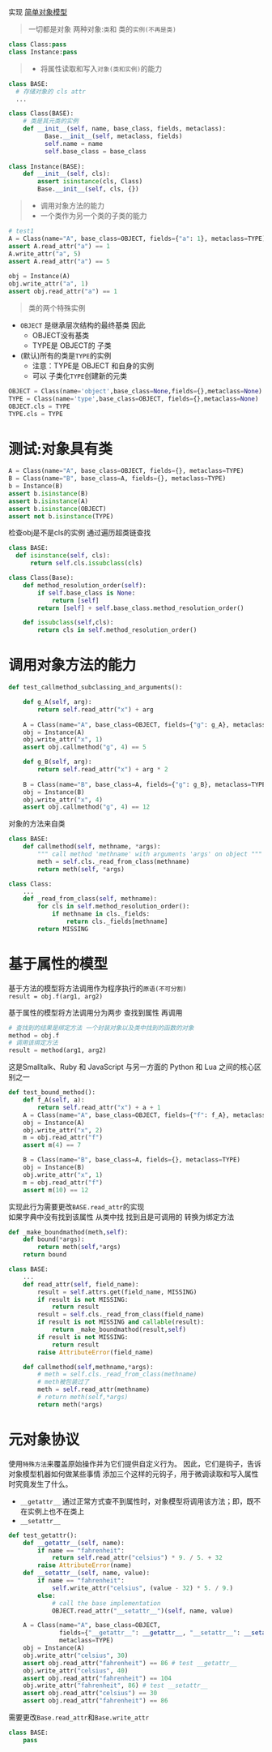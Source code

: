 实现 [简单对象模型](https://aosabook.org/en/500L/a-simple-object-model.html)

> 一切都是对象 两种对象:`类`和 类的`实例(不再是类)`
```python
class Class:pass
class Instance:pass
```

> - 将属性读取和写入`对象(类和实例)`的能力
```python
class BASE:
  # 存储对象的 cls attr
  ...

class Class(BASE):
    # 类是其元类的实例
    def __init__(self, name, base_class, fields, metaclass):
          Base.__init__(self, metaclass, fields)
          self.name = name
          self.base_class = base_class
        
class Instance(BASE):
    def __init__(self, cls):
        assert isinstance(cls, Class)
        Base.__init__(self, cls, {})
```

> - 调用对象方法的能力
> - 一个类作为另一个类的子类的能力

```python
# test1
A = Class(name="A", base_class=OBJECT, fields={"a": 1}, metaclass=TYPE)
assert A.read_attr("a") == 1
A.write_attr("a", 5)
assert A.read_attr("a") == 5
    
obj = Instance(A)
obj.write_attr("a", 1)
assert obj.read_attr("a") == 1
```

> 类的两个特殊实例
- `OBJECT` 是继承层次结构的最终基类 因此
  - OBJECT没有基类
  - TYPE是 OBJECT的 子类
- (默认)所有的类是`TYPE`的实例 
  - 注意：TYPE是 OBJECT 和自身的实例
  - 可以 子类化`TYPE`创建新的元类
  
```python
OBJECT = Class(name='object',base_class=None,fields={},metaclass=None)
TYPE = Class(name='type',base_class=OBJECT, fields={},metaclass=None)
OBJECT.cls = TYPE
TYPE.cls = TYPE
```

# 测试:对象具有类
```python
A = Class(name="A", base_class=OBJECT, fields={}, metaclass=TYPE)
B = Class(name="B", base_class=A, fields={}, metaclass=TYPE)
b = Instance(B)
assert b.isinstance(B)
assert b.isinstance(A)
assert b.isinstance(OBJECT)
assert not b.isinstance(TYPE)
```
检查obj是不是cls的实例 通过遍历超类链查找
```python
class BASE:
  def isinstance(self, cls):
      return self.cls.issubclass(cls)

class Class(Base):
    def method_resolution_order(self):
        if self.base_class is None:
            return [self]
        return [self] + self.base_class.method_resolution_order()

    def issubclass(self,cls):
        return cls in self.method_resolution_order()
```

# 调用对象方法的能力
```python
def test_callmethod_subclassing_and_arguments():

    def g_A(self, arg):
        return self.read_attr("x") + arg
    
    A = Class(name="A", base_class=OBJECT, fields={"g": g_A}, metaclass=TYPE)
    obj = Instance(A)
    obj.write_attr("x", 1)
    assert obj.callmethod("g", 4) == 5

    def g_B(self, arg):
        return self.read_attr("x") + arg * 2
    
    B = Class(name="B", base_class=A, fields={"g": g_B}, metaclass=TYPE)
    obj = Instance(B)
    obj.write_attr("x", 4)
    assert obj.callmethod("g", 4) == 12
```
对象的方法来自类
```python
class BASE:
    def callmethod(self, methname, *args):
        """ call method 'methname' with arguments 'args' on object """
        meth = self.cls._read_from_class(methname)
        return meth(self, *args)

class Class:
    ...
    def _read_from_class(self, methname):
        for cls in self.method_resolution_order():
            if methname in cls._fields:
                return cls._fields[methname]
        return MISSING

```
# 基于属性的模型
基于方法的模型将方法调用作为程序执行的`原语(不可分割)`  
`result = obj.f(arg1, arg2)`

基于属性的模型将方法调用分为两步 查找到属性 再调用
```python
# 查找到的结果是绑定方法 一个封装对象以及类中找到的函数的对象
method = obj.f
# 调用该绑定方法
result = method(arg1, arg2)
```


这是Smalltalk、Ruby 和 JavaScript 与另一方面的 Python 和 Lua 之间的核心区别之一

```python
def test_bound_method():
    def f_A(self, a):
        return self.read_attr("x") + a + 1
    A = Class(name="A", base_class=OBJECT, fields={"f": f_A}, metaclass=TYPE)
    obj = Instance(A)
    obj.write_attr("x", 2)
    m = obj.read_attr("f")
    assert m(4) == 7

    B = Class(name="B", base_class=A, fields={}, metaclass=TYPE)
    obj = Instance(B)
    obj.write_attr("x", 1)
    m = obj.read_attr("f")
    assert m(10) == 12
```
实现此行为需要更改`BASE.read_attr`的实现  
如果字典中没有找到该属性 从类中找 找到且是可调用的
转换为绑定方法
```python
def _make_boundmathod(meth,self):
    def bound(*args):
        return meth(self,*args)
    return bound

class BASE:
    ...
    def read_attr(self, field_name):
        result = self.attrs.get(field_name, MISSING)
        if result is not MISSING:
            return result
        result = self.cls._read_from_class(field_name)
        if result is not MISSING and callable(result):
            return _make_boundmathod(result,self)
        if result is not MISSING:
            return result
        raise AttributeError(field_name)

    def callmethod(self,methname,*args):
        # meth = self.cls._read_from_class(methname)
        # meth被包装过了
        meth = self.read_attr(methname)
        # return meth(self,*args)
        return meth(*args)
```

# 元对象协议
使用`特殊方法`来覆盖原始操作并为它们提供自定义行为。
因此，它们是钩子，告诉对象模型机器如何做某些事情
添加三个这样的元钩子，用于微调读取和写入属性时究竟发生了什么。
- `__getattr__` 通过正常方式查不到属性时，对象模型将调用该方法；即，既不在实例上也不在类上
- `__setattr__`

```python
def test_getattr():
    def __getattr__(self, name):
        if name == "fahrenheit":
            return self.read_attr("celsius") * 9. / 5. + 32
        raise AttributeError(name)
    def __setattr__(self, name, value):
        if name == "fahrenheit":
            self.write_attr("celsius", (value - 32) * 5. / 9.)
        else:
            # call the base implementation
            OBJECT.read_attr("__setattr__")(self, name, value)

    A = Class(name="A", base_class=OBJECT,
              fields={"__getattr__": __getattr__, "__setattr__": __setattr__},
              metaclass=TYPE)
    obj = Instance(A)
    obj.write_attr("celsius", 30)
    assert obj.read_attr("fahrenheit") == 86 # test __getattr__
    obj.write_attr("celsius", 40)
    assert obj.read_attr("fahrenheit") == 104
    obj.write_attr("fahrenheit", 86) # test __setattr__
    assert obj.read_attr("celsius") == 30
    assert obj.read_attr("fahrenheit") == 86
```
需要更改`Base.read_attr`和`Base.write_attr`
```python
class BASE:
    pass
```